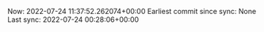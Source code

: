 Now: 2022-07-24 11:37:52.262074+00:00 Earliest commit since sync: None Last sync: 2022-07-24 00:28:06+00:00
